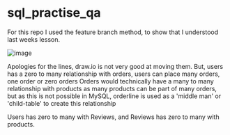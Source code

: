 # sql_practise_qa

For this repo I used the feature branch method, to show that I understood last weeks lesson.

![image](https://user-images.githubusercontent.com/81429555/154256452-b2dd1604-e6c9-44d6-b2a9-9f767ae83e74.png)

Apologies for the lines, draw.io is not very good at moving them. 
But, users has a zero to many relationship with orders, users can place many orders, one order or zero orders
Orders would technically have a many to many relationship with products as many products can be part of many orders, but as this is not possible in MySQL, orderline is used as a 'middle man' or 'child-table' to create this relationship

Users has zero to many with Reviews, and Reviews has zero to many with products. 
